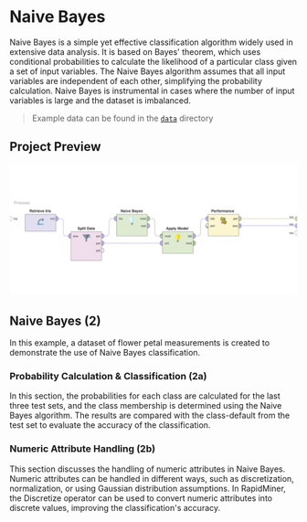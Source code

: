 # Naive Bayes

Naive Bayes is a simple yet effective classification algorithm widely used in extensive data analysis. It is based on Bayes' theorem, which uses conditional probabilities to calculate the likelihood of a particular class given a set of input variables. The Naive Bayes algorithm assumes that all input variables are independent of each other, simplifying the probability calculation. Naive Bayes is instrumental in cases where the number of input variables is large and the dataset is imbalanced.

> Example data can be found in the [`data`](./data/) directory

## Project Preview

![Rapid Miner Preview](../img/05_naive_bayes_1.png)

## Naive Bayes (2)

In this example, a dataset of flower petal measurements is created to demonstrate the use of Naive Bayes classification.

### Probability Calculation & Classification (2a)

In this section, the probabilities for each class are calculated for the last three test sets, and the class membership is determined using the Naive Bayes algorithm. The results are compared with the class-default from the test set to evaluate the accuracy of the classification.

### Numeric Attribute Handling (2b)

This section discusses the handling of numeric attributes in Naive Bayes. Numeric attributes can be handled in different ways, such as discretization, normalization, or using Gaussian distribution assumptions. In RapidMiner, the Discretize operator can be used to convert numeric attributes into discrete values, improving the classification's accuracy.
